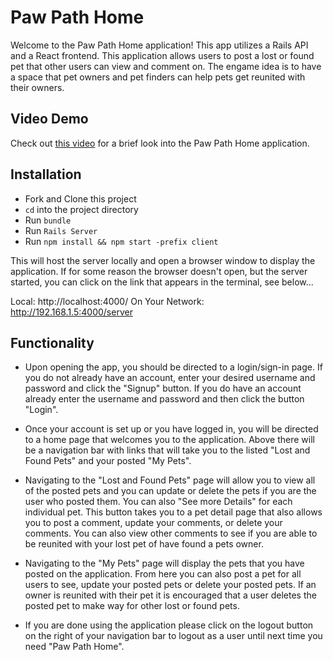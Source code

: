 # Paw Path Home

Welcome to the Paw Path Home application!
This app utilizes a Rails API and a React frontend. This application allows users to post a lost or found pet that other users can view and comment on. The engame idea is to have a space that pet owners and pet finders can help pets get reunited with their owners.  

## Video Demo

Check out [this video](https://youtu.be/9RHkjFBBqnI) for a brief look into the Paw Path Home application.

## Installation

- Fork and Clone this project
- `cd` into the project directory
- Run `bundle`
- Run `Rails Server`
- Run `npm install && npm start -prefix client`

This will host the server locally and open a browser window to display the application. If for some reason the browser doesn't open, but the server started, you can click on the link that appears in the terminal, see below...

Local:            http://localhost:4000/
On Your Network:  http://192.168.1.5:4000/server

## Functionality

- Upon opening the app, you should be directed to a login/sign-in page. If you do not already have an account, enter your desired username and password and click the "Signup" button. If you do have an account already enter the username and password and then click the button "Login".

- Once your account is set up or you have logged in, you will be directed to a home page that welcomes you to the application. Above there will be a navigation bar with links that will take you to the listed "Lost and Found Pets" and your posted "My Pets".

- Navigating to the "Lost and Found Pets" page will allow you to view all of the posted pets and you can update or delete the pets if you are the user who posted them. You can also "See more Details" for each individual pet. This button takes you to a pet detail page that also allows you to post a comment, update your comments, or delete your comments. You can also view other comments to see if you are able to be reunited with your lost pet of have found a pets owner. 

- Navigating to the "My Pets" page will display the pets that you have posted on the application. From here you can also post a pet for all users to see, update your posted pets or delete your posted pets. If an owner is reunited with their pet it is encouraged that a user deletes the posted pet to make way for other lost or found pets. 

- If you are done using the application please click on the logout button on the right of your navigation bar to logout as a user until next time you need "Paw Path Home".


